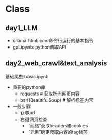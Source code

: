 # Class
## day1_LLM
- ollama.html: cmd命令行运行的基本指令
- gpt.ipynb: python调取API

## day2_web_crawl&text_analysis
基础爬虫:basic.ipynb
- 重要的python库
    - requests # 获取所有网页内容
    - bs4(BeautifulSoup) # 解析标签内容
- 一般步骤
    - 获取url
    - 右键网页检查
        - “网络”获取headers和cookies
        - “元素”确定爬取内容的tag标签
